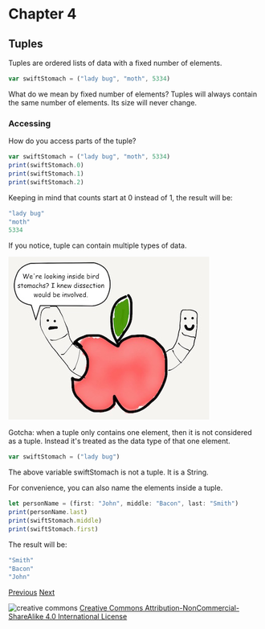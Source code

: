 # Chapter 4
## Tuples

Tuples are ordered lists of data with a fixed number of elements.

```javascript
var swiftStomach = ("lady bug", "moth", 5334)
```

What do we mean by fixed number of elements? Tuples will always contain the same number of elements. Its size will never change.

### Accessing

How do you access parts of the tuple?

```javascript
var swiftStomach = ("lady bug", "moth", 5334)
print(swiftStomach.0)
print(swiftStomach.1)
print(swiftStomach.2)
```

Keeping in mind that counts start at 0 instead of 1, the result will be:

```javascript
"lady bug"
"moth"
5334
```

If you notice, tuple can contain multiple types of data.

![dissection](images/worm_stomach.jpg)


Gotcha: when a tuple only contains one element, then it is not considered as a tuple. Instead it's treated as the data type of that one element.

```javascript
var swiftStomach = ("lady bug")
```

The above variable swiftStomach is not a tuple. It is a String.

For convenience, you can also name the elements inside a tuple.

```javascript
let personName = (first: "John", middle: "Bacon", last: "Smith")
print(personName.last)
print(swiftStomach.middle)
print(swiftStomach.first)
```
The result will be:

```javascript
"Smith"
"Bacon"
"John"
```

[Previous](03.md) [Next](05.md)

![creative commons](https://i.creativecommons.org/l/by-nc-sa/4.0/88x31.png)
[Creative Commons Attribution-NonCommercial-ShareAlike 4.0 International License](http://creativecommons.org/licenses/by-nc-sa/4.0/)
